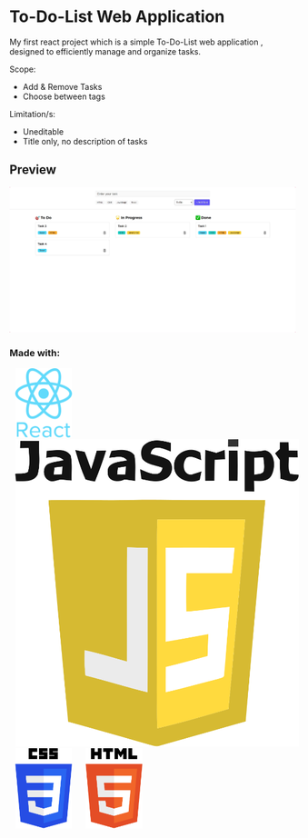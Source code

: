 # To-Do-List Web Application

My first react project which is a simple To-Do-List web application , designed to efficiently manage and organize tasks.

Scope:

- Add & Remove Tasks
- Choose between tags

Limitation/s:

- Uneditable
- Title only, no description of tasks

## Preview

![Image](src/assets/screenshot-1725670979398.png)

### Made with:

<p>
 <img src="src/assets/react-original-wordmark-icon-840x1024-vhmauxp6.png" alt="React Logo" width="100" hspace="10" >
 <img src="src/assets/png-javascript-badge-picture-8.png" alt="" width="500" hspace="10">
 <img src="src/assets/css-logo.png" alt="" width="100" hspace="10">
 <img src="src/assets/html-5-logo-png-transparent.png" alt="" width="100" hspace="10">
</p>
